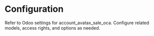 # Configuration

Refer to Odoo settings for account_avatax_sale_oca. Configure related models, access rights, and options as needed.
